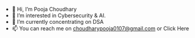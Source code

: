 - 👋 Hi, I’m Pooja Choudhary
- 👀 I’m interested in Cybersecurity & AI.
- 🌱 I’m currently concentrating on DSA 
- 📫 You can reach me on choudharypooja0107@gmail.com or Click Here

